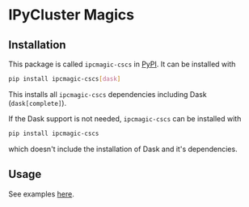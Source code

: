 # IPyCluster Magics

## Installation
This package is called `ipcmagic-cscs` in [PyPI](https://pypi.org/project/ipcmagic-cscs). It can be installed with
```bash
pip install ipcmagic-cscs[dask]
```
This installs all `ipcmagic-cscs` dependencies including Dask (`dask[complete]`).

If the Dask support is not needed, `ipcmagic-cscs` can be installed with
```bash
pip install ipcmagic-cscs
```
which doesn't include the installation of Dask and it's dependencies.

## Usage
See examples [here](https://github.com/eth-cscs/ipcluster_magic/tree/master/examples).
